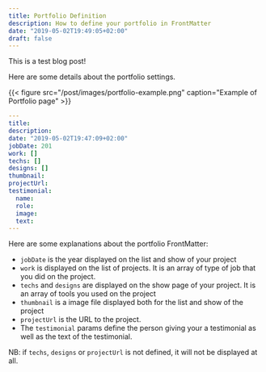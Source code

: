 ```yaml
---
title: Portfolio Definition
description: How to define your portfolio in FrontMatter
date: "2019-05-02T19:49:05+02:00"
draft: false
---
```

This is a test blog post!

Here are some details about the portfolio settings.

{{< figure src="/post/images/portfolio-example.png" caption="Example of Portfolio page" >}}

<!--more-->

```YAML
---
title:
description:
date: "2019-05-02T19:47:09+02:00"
jobDate: 201
work: []
techs: []
designs: []
thumbnail:
projectUrl:
testimonial:
  name:
  role:
  image:
  text:
---
```

Here are some explanations about the portfolio FrontMatter:
- `jobDate` is the year displayed on the list and show of your project
- `work` is displayed on the list of projects. It is an array of type of job that you did on the project.
- `techs` and `designs` are displayed on the show page of your project. It is an array of tools you used on the project
- `thumbnail` is a image file displayed both for the list and show of the project
- `projectUrl` is the URL to the project.
- The `testimonial` params define the person giving your a testimonial as well as the text of the testimonial.

NB: if `techs`, `designs` or `projectUrl` is not defined, it will not be displayed at all.
